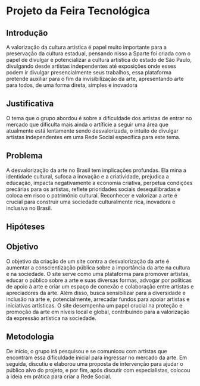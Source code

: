 # Projeto da Feira Tecnológica
## Introdução
   A valorização da cultura artistica é papel muito importante para a preservação da cultura estadual, pensando nisso a Sparte foi criada com o papel de divulgar e potencializar a cultura  artistica do estado de São Paulo, divulgando desde artistas independentes até exposições onde esses podem ir divulgar presencialmente seus trabalhos, essa plataforma pretende auxiliar para o fim da invisibilização da arte, apresentando arte para todos, de uma forma direta, simples e inovadora
                                                                                                               
## Justificativa
O tema que o grupo abordou é sobre a dificuldade dos artistas de entrar no mercado que dificulta mais ainda o artíficie a seguir uma área que atualmente está lentamente sendo desvalorizada, o intuito de divulgar artistas independentes em uma Rede Social específica para este tema.
## Problema
A desvalorização da arte no Brasil tem implicações profundas. Ela mina a identidade cultural, sufoca a inovação e a criatividade, prejudica a educação, impacta negativamente a economia criativa, perpetua condições precárias para os artistas, reflete prioridades sociais desequilibradas e coloca em risco o patrimônio cultural. Reconhecer e valorizar a arte é crucial para construir uma sociedade culturalmente rica, inovadora e inclusiva no Brasil.
## Hipóteses
## Objetivo
O objetivo da criação de um site contra a desvalorização da arte é aumentar a conscientização pública sobre a importância da arte na cultura e na sociedade. O site serve como uma plataforma para promover artistas, educar o público sobre a arte e suas diversas formas, advogar por políticas de apoio à arte e criar um espaço de conexão e colaboração entre artistas e apreciadores da arte. Além disso, busca sensibilizar para a diversidade e inclusão na arte e, potencialmente, arrecadar fundos para apoiar artistas e iniciativas artísticas. O site desempenha um papel crucial na proteção e promoção da arte em níveis local e global, contribuindo para a valorização da expressão artística na sociedade.
## Metodologia
De início, o grupo irá pesquisou e se comunicou com artistas que encontram essa dificuldade inicial para ingressar no mercado da arte. Em seguida, discutiu e elaborou uma proposta de intervenção para ajudar o público alvo do projeto, e por fim, após discutir com especialistas, colocou a ideia em prática para criar a Rede Social.

